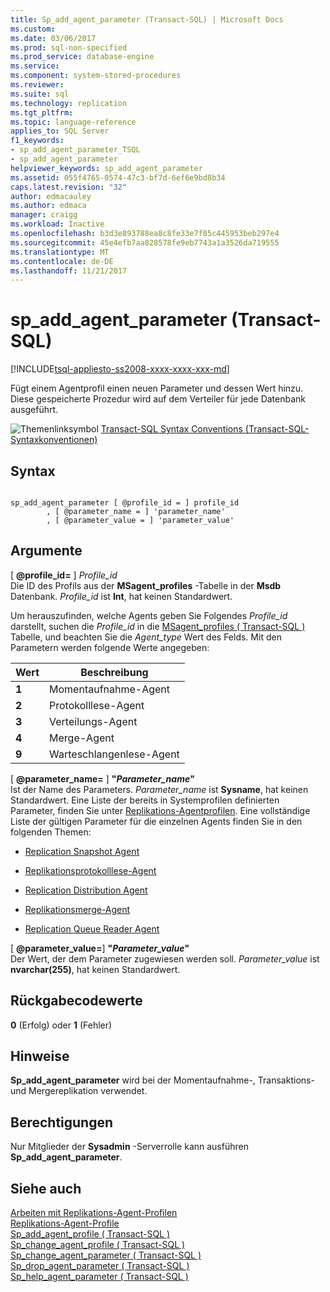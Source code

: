 ```yaml
---
title: Sp_add_agent_parameter (Transact-SQL) | Microsoft Docs
ms.custom: 
ms.date: 03/06/2017
ms.prod: sql-non-specified
ms.prod_service: database-engine
ms.service: 
ms.component: system-stored-procedures
ms.reviewer: 
ms.suite: sql
ms.technology: replication
ms.tgt_pltfrm: 
ms.topic: language-reference
applies_to: SQL Server
f1_keywords:
- sp_add_agent_parameter_TSQL
- sp_add_agent_parameter
helpviewer_keywords: sp_add_agent_parameter
ms.assetid: 055f4765-0574-47c3-bf7d-6ef6e9bd8b34
caps.latest.revision: "32"
author: edmacauley
ms.author: edmaca
manager: craigg
ms.workload: Inactive
ms.openlocfilehash: b3d3e893788ea8c8fe33e7f85c445953beb297e4
ms.sourcegitcommit: 45e4efb7aa828578fe9eb7743a1a3526da719555
ms.translationtype: MT
ms.contentlocale: de-DE
ms.lasthandoff: 11/21/2017
---
```

# <a name="spaddagentparameter-transact-sql"></a>sp_add_agent_parameter (Transact-SQL)
[!INCLUDE[tsql-appliesto-ss2008-xxxx-xxxx-xxx-md](../../includes/tsql-appliesto-ss2008-xxxx-xxxx-xxx-md.md)]

  Fügt einem Agentprofil einen neuen Parameter und dessen Wert hinzu. Diese gespeicherte Prozedur wird auf dem Verteiler für jede Datenbank ausgeführt.  
  
 ![Themenlinksymbol](../../database-engine/configure-windows/media/topic-link.gif "Topic link icon") [Transact-SQL Syntax Conventions (Transact-SQL-Syntaxkonventionen)](../../t-sql/language-elements/transact-sql-syntax-conventions-transact-sql.md)  
  
## <a name="syntax"></a>Syntax  
  
```  
  
sp_add_agent_parameter [ @profile_id = ] profile_id  
        , [ @parameter_name = ] 'parameter_name'   
        , [ @parameter_value = ] 'parameter_value'   
```  
  
## <a name="arguments"></a>Argumente  
 [  **@profile_id=** ] *Profile_id*  
 Die ID des Profils aus der **MSagent_profiles** -Tabelle in der **Msdb** Datenbank. *Profile_id* ist **Int**, hat keinen Standardwert.  
  
 Um herauszufinden, welche Agents geben Sie Folgendes *Profile_id* darstellt, suchen die *Profile_id* in die [MSagent_profiles &#40; Transact-SQL &#41; ](../../relational-databases/system-tables/msagent-profiles-transact-sql.md) Tabelle, und beachten Sie die *Agent_type* Wert des Felds. Mit den Parametern werden folgende Werte angegeben:  
  
|Wert|Beschreibung|  
|-----------|-----------------|  
|**1**|Momentaufnahme-Agent|  
|**2**|Protokolllese-Agent|  
|**3**|Verteilungs-Agent|  
|**4**|Merge-Agent|  
|**9**|Warteschlangenlese-Agent|  
  
 [  **@parameter_name=** ] **"***Parameter_name***"**  
 Ist der Name des Parameters. *Parameter_name* ist **Sysname**, hat keinen Standardwert. Eine Liste der bereits in Systemprofilen definierten Parameter, finden Sie unter [Replikations-Agentprofilen](../../relational-databases/replication/agents/replication-agent-profiles.md). Eine vollständige Liste der gültigen Parameter für die einzelnen Agents finden Sie in den folgenden Themen:  
  
-   [Replication Snapshot Agent](../../relational-databases/replication/agents/replication-snapshot-agent.md)  
  
-   [Replikationsprotokolllese-Agent](../../relational-databases/replication/agents/replication-log-reader-agent.md)  
  
-   [Replication Distribution Agent](../../relational-databases/replication/agents/replication-distribution-agent.md)  
  
-   [Replikationsmerge-Agent](../../relational-databases/replication/agents/replication-merge-agent.md)  
  
-   [Replication Queue Reader Agent](../../relational-databases/replication/agents/replication-queue-reader-agent.md)  
  
 [  **@parameter_value=**] **"***Parameter_value***"**  
 Der Wert, der dem Parameter zugewiesen werden soll. *Parameter_value* ist **nvarchar(255)**, hat keinen Standardwert.  
  
## <a name="return-code-values"></a>Rückgabecodewerte  
 **0** (Erfolg) oder **1** (Fehler)  
  
## <a name="remarks"></a>Hinweise  
 **Sp_add_agent_parameter** wird bei der Momentaufnahme-, Transaktions- und Mergereplikation verwendet.  
  
## <a name="permissions"></a>Berechtigungen  
 Nur Mitglieder der **Sysadmin** -Serverrolle kann ausführen **Sp_add_agent_parameter**.  
  
## <a name="see-also"></a>Siehe auch  
 [Arbeiten mit Replikations-Agent-Profilen](../../relational-databases/replication/agents/work-with-replication-agent-profiles.md)   
 [Replikations-Agent-Profile](../../relational-databases/replication/agents/replication-agent-profiles.md)   
 [Sp_add_agent_profile &#40; Transact-SQL &#41;](../../relational-databases/system-stored-procedures/sp-add-agent-profile-transact-sql.md)   
 [Sp_change_agent_profile &#40; Transact-SQL &#41;](../../relational-databases/system-stored-procedures/sp-change-agent-profile-transact-sql.md)   
 [Sp_change_agent_parameter &#40; Transact-SQL &#41;](../../relational-databases/system-stored-procedures/sp-change-agent-parameter-transact-sql.md)   
 [Sp_drop_agent_parameter &#40; Transact-SQL &#41;](../../relational-databases/system-stored-procedures/sp-drop-agent-parameter-transact-sql.md)   
 [Sp_help_agent_parameter &#40; Transact-SQL &#41;](../../relational-databases/system-stored-procedures/sp-help-agent-parameter-transact-sql.md)  
  
  
